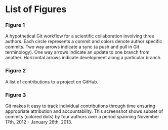 
# List of Figures


### Figure 1

A hypothetical Git workflow for a scientific collaboration involving three authors. Each circle represents a commit and colors denote author specific commits. Two way arrows indicate a sync (a push and pull in Git terminology). One way arrows indicate an update to one branch from another. Horizontal arrows indicate development along a particular branch.


### Figure 2

A list of contributions to a project on GitHub.

### Figure 3

Git makes it easy to track individual contributions through time ensuring appropriate attribution and accountability. This screenshot shows subset of commits (colored dots) by four authors over a period spanning November 17th, 2012 - January 26th, 2013.
